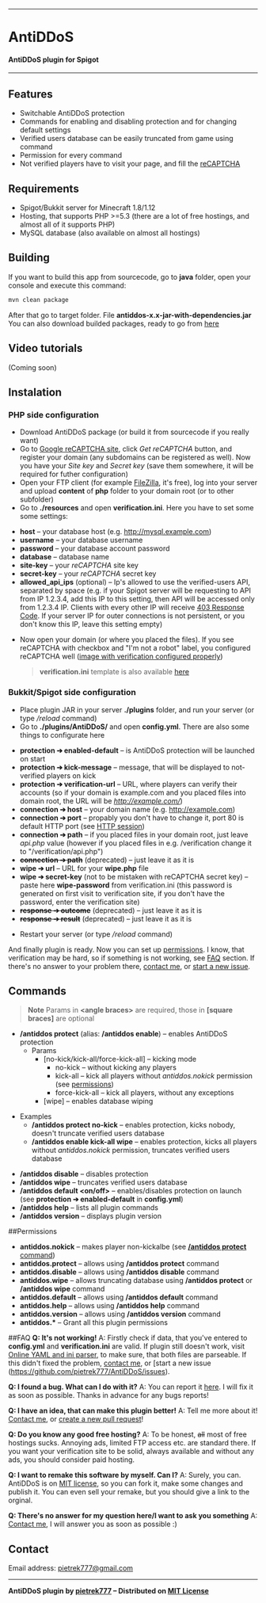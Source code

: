 

----------

# AntiDDoS
#### AntiDDoS plugin for Spigot

----------

## Features
* Switchable AntiDDoS protection
* Commands for enabling and disabling protection and for changing default settings
* Verified users database can be easily truncated from game using command
* Permission for every command
* Not verified players have to visit your page, and fill the [reCAPTCHA](https://www.google.com/recaptcha/intro/)


## Requirements
* Spigot/Bukkit server for Minecraft 1.8/1.12
* Hosting, that supports PHP >=5.3 (there are a lot of free hostings, and almost all of it supports PHP)
* MySQL database (also available on almost all hostings)

## Building
If you want to build this app from sourcecode, go to __java__ folder, open your console and execute this command:

```sh
mvn clean package
```

After that go to target folder. File __antiddos-x.x-jar-with-dependencies.jar__ 
You can also download builded packages, ready to go from [here](https://github.com/pietrek777/AntiDDoS/releases)

## Video tutorials
(Coming soon)
## Instalation
### PHP side configuration
 * Download AntiDDoS package (or build it from sourcecode if you really want)
 * Go to [Google reCAPTCHA site](https://www.google.com/recaptcha/intro/), click *Get reCAPTCHA* button, and register your domain (any subdomains can be registered as well). Now you have your *Site key* and *Secret key* (save them somewhere, it will be required for futher configuration)
 * Open your FTP client (for example [FileZilla](https://filezilla-project.org/), it's free), log into your server and upload **content** of **php** folder to your domain root (or to other subfolder)
 *  Go to **./resources** and open **verification.ini**. Here you have to set some some settings:
  - **host** – your database host (e.g. http://mysql.example.com)
  -  **username** – your database username
  -  **password** – your database account password
  -  **database** – database name
  -  **site-key** – your *reCAPTCHA* site key
  -  **secret-key** – your *reCAPTCHA* secret key
  - **allowed_api_ips** (optional) – Ip's allowed to use the verified-users API, separated by space (e.g. if your Spigot server will be requesting to API from IP 1.2.3.4, add this IP to this setting, then API will be accessed only from 1.2.3.4 IP. Clients with every other IP will receive [403 Response Code](https://en.wikipedia.org/wiki/HTTP_403). If your server IP for outer connections is not persistent, or you don't know this IP, leave this setting empty)
 * Now open your domain (or where you placed the files). If you see reCAPTCHA with checkbox and "I'm not a robot" label, you configured reCAPTCHA well ([image with verification configured properly](http://i.imgur.com/24xFf1Q))
 
   > **verification.ini**  template is also available [here](https://pastebin.com/4rudZNiA)


### Bukkit/Spigot side configuration
 * Place plugin JAR in your server **./plugins** folder, and run your server (or type */reload* command)
 * Go to **./plugins/AntiDDoS/** and open **config.yml**. There are also some things to configurate here
  - **protection ➔ enabled-default** – is AntiDDoS protection will be launched on start
  - **protection ➔ kick-message** – message, that will be displayed to not-verified players on kick
  - **protection ➔ verification-url** – URL, where players can verify their accounts (so if your domain is example.com and you placed files into domain root, the URL will be *http://example.com/*)
  - **connection ➔ host** – your domain name (e.g. http://example.com)
  - **connection ➔ port** – propably you don't have to change it, port 80 is default HTTP port (see [HTTP session](https://en.wikipedia.org/wiki/Hypertext_Transfer_Protocol#HTTP_session))
  - **connection ➔ path** – if you placed files in your domain root, just leave *api.php* value (however if you placed files in e.g. /verification change it to "/verification/api.php")
  -  **~~connection ➔ path~~** (deprecated) – just leave it as it is
  -  **wipe ➔ url** – URL for your **wipe.php** file
  - **wipe ➔ secret-key** (not to be mistaken with reCAPTCHA secret key) – paste here **wipe-password** from verification.ini (this password is generated on first visit to verification site, if you don't have the password, enter the verification site)
  -  **~~response ➔ outcome~~** (deprecated) – just leave it as it is
  -  **~~response ➔ result~~** (deprecated) – just leave it as it is
 * Restart your server (or type */reload* command)

And finally plugin is ready. Now you can set up [permissions](#permissions). I know, that verification may be hard, so if something is not working, see [FAQ](#FAQ) section. If there's no answer to your problem there, [contact me](#contact), or [start a new issue](https://github.com/pietrek777/AntiDDoS/issues).

## Commands
> **Note**
> Params in **&lt;angle braces&gt;** are required, those in **[square braces]** are optional

 * **/antiddos protect** (alias: **/antiddos enable**) – enables AntiDDoS protection
    - Params
      -  [no-kick/kick-all/force-kick-all] – kicking mode
         - no-kick – without kicking any players
          - kick-all – kick all players without *antiddos.nokick* permission (see [permissions](#permissions))
          - force-kick-all – kick all players, without any exceptions
      - [wipe] – enables database wiping
  - Examples
     - **/antiddos protect no-kick** – enables protection, kicks nobody, doesn't truncate verified users database
     - **/antiddos enable kick-all wipe** – enables protection, kicks all players without *antiddos.nokick* permission, truncates verified users database
 * **/antiddos disable** – disables protection
 * **/antiddos wipe** – truncates verified users database
  *  **/antiddos default &lt;on/off&gt;** – enables/disables protection on launch (see **protection ➔ enabled-default** in **config.yml**)
  *  **/antiddos help** – lists all plugin commands
  *  **/antiddos version** – displays plugin version
 
##Permissions
  * **antiddos.nokick** – makes player non-kickalbe (see [**/antiddos protect** command](#Commands))
  * **antiddos.protect** – allows using **/antiddos protect** command
  * **antiddos.disable** – allows using **/antiddos disable** command
  * **antiddos.wipe** – allows truncating database using **/antiddos protect** or **/antiddos wipe** command
  * **antiddos.default** – allows using **/antiddos default** command
  * **antiddos.help** – allows using **/antiddos help** command
  * **antiddos.version** – allows using **/antiddos version** command
  * **antiddos.&ast;** – Grant all this plugin permissions
  
##FAQ
**Q: It's not working!**
A:  Firstly check if data, that you've entered to **config.yml** and **verification.ini** are valid. If plugin still doesn't work, visit [Online YAML and ini parser](http://www.unserialize.me/), to make sure, that both files are parseable. If this didn't fixed the problem, [contact me](#contact), or [start a new issue (https://github.com/pietrek777/AntiDDoS/issues).

**Q: I found a bug. What can I do with it?**
A: You can report it [here](https://github.com/pietrek777/AntiDDoS/issues). I will fix it as soon as possible. Thanks in advance for any bugs reports!

**Q: I have an idea, that can make this plugin better!**
A:  Tell me more about it! [Contact me](#contact), or [create a new pull request](https://github.com/pietrek777/AntiDDoS/pulls)!

**Q: Do you know any good free hosting?**
A:  To be honest, ~~all~~ most of free hostings sucks. Annoying ads, limited FTP access etc. are standard there. If you want your verification site to be solid, always available and without any ads, you should consider paid hosting.

**Q: I want to remake this software by myself. Can I?**
A:  Surely, you can. AntiDDoS is on [MIT license](https://github.com/pietrek777/AntiDDoS/blob/master/LICENSE), so you can fork it, make some changes and publish it. You can even sell your remake, but you should give a link to the orginal.

**Q: There's no answer for my question here/I want to ask you something**
A:  [Contact me](#contact), I will answer you as soon as possible :)

## Contact
Email address: [pietrek777@gmail.com](mailto:pietrek777@gmail.com)


-------
**AntiDDoS plugin by [pietrek777](https://github.com/pietrek777) – Distributed on [MIT License](https://opensource.org/licenses/MIT)**
